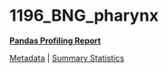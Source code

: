 # 1196_BNG_pharynx

[**Pandas Profiling Report**](https://epistasislab.github.io/pmlb/profile/1196_BNG_pharynx.html)

[Metadata](metadata.yaml) | [Summary Statistics](summary_stats.tsv)


